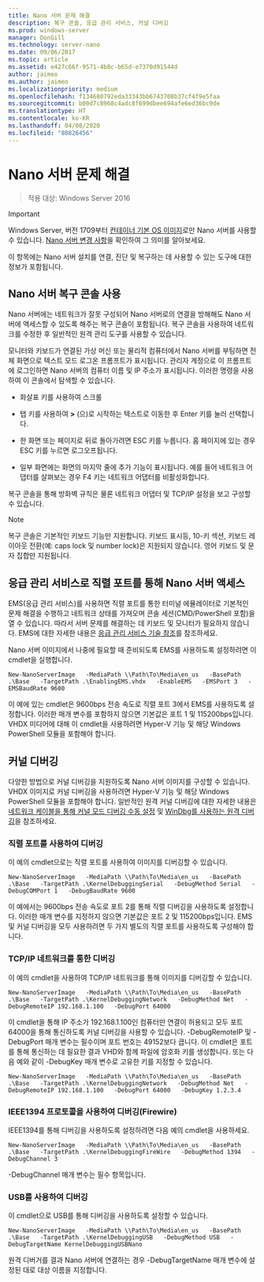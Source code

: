 ```yaml
---
title: Nano 서버 문제 해결
description: 복구 콘솔, 응급 관리 서비스, 커널 디버깅
ms.prod: windows-server
manager: DonGill
ms.technology: server-nano
ms.date: 09/06/2017
ms.topic: article
ms.assetid: e427c66f-9571-4b8c-b65d-e7370d91544d
author: jaimeo
ms.author: jaimeo
ms.localizationpriority: medium
ms.openlocfilehash: f134680792eda33343bb6743708b37cf4f9e5faa
ms.sourcegitcommit: b00d7c8968c4adc8f699dbee694afe6ed36bc9de
ms.translationtype: HT
ms.contentlocale: ko-KR
ms.lasthandoff: 04/08/2020
ms.locfileid: "80826456"
---
```

# <a name="troubleshooting-nano-server"></a>Nano 서버 문제 해결

>적용 대상: Windows Server 2016

> [!IMPORTANT]
> Windows Server, 버전 1709부터 [컨테이너 기본 OS 이미지](/virtualization/windowscontainers/quick-start/using-insider-container-images#install-base-container-image)로만 Nano 서버를 사용할 수 있습니다. [Nano 서버 변경 사항](nano-in-semi-annual-channel.md)을 확인하여 그 의미를 알아보세요. 

이 항목에는 Nano 서버 설치를 연결, 진단 및 복구하는 데 사용할 수 있는 도구에 대한 정보가 포함됩니다.  
  
## <a name="using-the-nano-server-recovery-console"></a>Nano 서버 복구 콘솔 사용 
 
Nano 서버에는 네트워크가 잘못 구성되어 Nano 서버로의 연결을 방해해도 Nano 서버에 액세스할 수 있도록 해주는 복구 콘솔이 포함됩니다. 복구 콘솔을 사용하여 네트워크를 수정한 후 일반적인 원격 관리 도구를 사용할 수 있습니다.  
  
모니터와 키보드가 연결된 가상 머신 또는 물리적 컴퓨터에서 Nano 서버를 부팅하면 전체 화면으로 텍스트 모드 로그온 프롬프트가 표시됩니다. 관리자 계정으로 이 프롬프트에 로그인하면 Nano 서버의 컴퓨터 이름 및 IP 주소가 표시됩니다. 이러한 명령을 사용하여 이 콘솔에서 탐색할 수 있습니다.  
  
-   화살표 키를 사용하여 스크롤  
  
-   탭 키를 사용하여 **>** (으)로 시작하는 텍스트로 이동한 후 Enter 키를 눌러 선택합니다.  
  
-   한 화면 또는 페이지로 뒤로 돌아가려면 ESC 키를 누릅니다. 홈 페이지에 있는 경우 ESC 키를 누르면 로그오프됩니다.  
  
-   일부 화면에는 화면의 마지막 줄에 추가 기능이 표시됩니다. 예를 들어 네트워크 어댑터를 살펴보는 경우 F4 키는 네트워크 어댑터를 비활성화합니다.  
  
복구 콘솔을 통해 방화벽 규칙은 물론 네트워크 어댑터 및 TCP/IP 설정을 보고 구성할 수 있습니다.
> [!NOTE]
> 복구 콘솔은 기본적인 키보드 기능만 지원합니다. 키보드 표시등, 10-키 섹션, 키보드 레이아웃 전환(예: caps lock 및 number lock)은 지원되지 않습니다. 영어 키보드 및 문자 집합만 지원됩니다.

## <a name="accessing-nano-server-over-a-serial-port-with-emergency-management-services"></a>응급 관리 서비스로 직렬 포트를 통해 Nano 서버 액세스  
EMS(응급 관리 서비스)를 사용하면 직렬 포트를 통한 터미널 에뮬레이터로 기본적인 문제 해결을 수행하고 네트워크 상태를 가져오며 콘솔 세션(CMD/PowerShell 포함)을 열 수 있습니다. 따라서 서버 문제를 해결하는 데 키보드 및 모니터가 필요하지 않습니다. EMS에 대한 자세한 내용은 [응급 관리 서비스 기술 참조](https://technet.microsoft.com/library/cc784411(v=ws.10).aspx)를 참조하세요.

Nano 서버 이미지에서 나중에 필요할 때 준비되도록 EMS를 사용하도록 설정하려면 이 cmdlet을 실행합니다.  
  
`New-NanoServerImage   -MediaPath \\Path\To\Media\en_us   -BasePath .\Base   -TargetPath .\EnablingEMS.vhdx   -EnableEMS   -EMSPort 3   -EMSBaudRate 9600`  
  
이 예에 있는 cmdlet은 9600bps 전송 속도로 직렬 포트 3에서 EMS를 사용하도록 설정합니다. 이러한 매개 변수를 포함하지 않으면 기본값은 포트 1 및 115200bps입니다. VHDX 미디어에 대해 이 cmdlet을 사용하려면 Hyper-V 기능 및 해당 Windows PowerShell 모듈을 포함해야 합니다.

## <a name="kernel-debugging"></a>커널 디버깅  
다양한 방법으로 커널 디버깅을 지원하도록 Nano 서버 이미지를 구성할 수 있습니다. VHDX 이미지로 커널 디버깅을 사용하려면 Hyper-V 기능 및 해당 Windows PowerShell 모듈을 포함해야 합니다. 일반적인 원격 커널 디버깅에 대한 자세한 내용은 [네트워크 케이블을 통해 커널 모드 디버깅 수동 설정](https://msdn.microsoft.com/library/windows/hardware/hh439346%28v=vs.85%29.aspx) 및 [WinDbg를 사용하는 원격 디버깅](https://msdn.microsoft.com/library/windows/hardware/hh451173%28v=vs.85%29.aspx)을 참조하세요.  
  
### <a name="debugging-using-a-serial-port"></a>직렬 포트를 사용하여 디버깅  
이 예의 cmdlet으로는 직렬 포트를 사용하여 이미지를 디버깅할 수 있습니다.  
  
`New-NanoServerImage   -MediaPath \\Path\To\Media\en_us   -BasePath .\Base   -TargetPath .\KernelDebuggingSerial   -DebugMethod Serial   -DebugCOMPort 1   -DebugBaudRate 9600`  
  
이 예에서는 9600bps 전송 속도로 포트 2를 통해 직렬 디버깅을 사용하도록 설정합니다. 이러한 매개 변수를 지정하지 않으면 기본값은 포트 2 및 115200bps입니다. EMS 및 커널 디버깅을 모두 사용하려면 두 가지 별도의 직렬 포트를 사용하도록 구성해야 합니다.  
  
### <a name="debugging-over-a-tcpip-network"></a>TCP/IP 네트워크를 통한 디버깅  
이 예의 cmdlet을 사용하여 TCP/IP 네트워크를 통해 이미지를 디버깅할 수 있습니다.  
  
`New-NanoServerImage   -MediaPath \\Path\To\Media\en_us   -BasePath .\Base   -TargetPath .\KernelDebuggingNetwork   -DebugMethod Net   -DebugRemoteIP 192.168.1.100   -DebugPort 64000`  
  
이 cmdlet을 통해 IP 주소가 192.168.1.100인 컴퓨터만 연결이 허용되고 모두 포트 64000을 통해 통신하도록 커널 디버깅을 사용할 수 있습니다. -DebugRemoteIP 및 -DebugPort 매개 변수는 필수이며 포트 번호는 49152보다 큽니다. 이 cmdlet은 포트를 통해 통신하는 데 필요한 결과 VHD와 함께 파일에 암호화 키를 생성합니다. 또는 다음 예와 같이 -DebugKey 매개 변수로 고유한 키를 지정할 수 있습니다.  
  
`New-NanoServerImage   -MediaPath \\Path\To\Media\en_us   -BasePath .\Base   -TargetPath .\KernelDebuggingNetwork   -DebugMethod Net   -DebugRemoteIP 192.168.1.100   -DebugPort 64000   -DebugKey 1.2.3.4`  
  
### <a name="debugging-using-the-ieee1394-protocol-firewire"></a>IEEE1394 프로토콜을 사용하여 디버깅(Firewire)  
IEEE1394를 통해 디버깅을 사용하도록 설정하려면 다음 예의 cmdlet을 사용하세요.  
  
`New-NanoServerImage   -MediaPath \\Path\To\Media\en_us   -BasePath .\Base   -TargetPath .\KernelDebuggingFireWire   -DebugMethod 1394   -DebugChannel 3`  
  
-DebugChannel 매개 변수는 필수 항목입니다.  
  
### <a name="debugging-using-usb"></a>USB를 사용하여 디버깅  
이 cmdlet으로 USB를 통해 디버깅을 사용하도록 설정할 수 있습니다.  
  
`New-NanoServerImage   -MediaPath \\Path\To\Media\en_us   -BasePath .\Base   -TargetPath .\KernelDebuggingUSB   -DebugMethod USB   -DebugTargetName KernelDebuggingUSBNano`  
  
원격 디버거를 결과 Nano 서버에 연결하는 경우 -DebugTargetName 매개 변수에 설정된 대로 대상 이름을 지정합니다.    